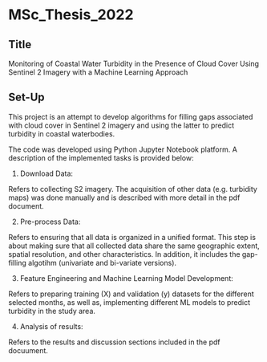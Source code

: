 # MSc_Thesis_2022
## Title
Monitoring of Coastal Water Turbidity in the Presence of Cloud Cover Using Sentinel 2 Imagery with a Machine Learning Approach

## Set-Up
This project is an attempt to develop algorithms for filling gaps associated with cloud cover in Sentinel 2 imagery and using the latter to predict turbidity in coastal waterbodies.

The code was developed using Python Jupyter Notebook platform. A description of the implemented tasks is provided below:
1. Download Data: 

Refers to collecting S2 imagery. The acquisition of other data (e.g. turbidity maps) was done manually and is described with more detail in the pdf document.
	
2. Pre-process Data: 

Refers to ensuring that all data is organized in a unified format. This step is about making sure that all collected data share the same geographic extent, spatial resolution, and other characteristics. In addition, it includes the gap-filling algotihm (univariate and bi-variate versions).

3. Feature Engineering and Machine Learning Model Development: 

Refers to preparing training (X) and validation (y) datasets for the different selected months, as well as, implementing different ML models to predict turbidity in the study area.

4. Analysis of results: 

Refers to the results and discussion sections included in the pdf docuument.
